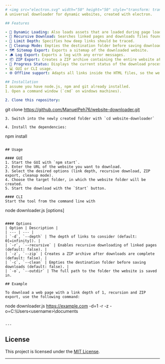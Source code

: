 ```yaml
---
# <img src="electron.svg" width="50" height="50" style="transform: translate(0, 10px)"> Website-Downloader
A universal downloader for dynamic websites, created with electron.

## Features

- 🚀 Dynamic Loading: Also loads assets that are loaded during page loading.
- 🔁 Recursive Download: Searches linked pages and downloads files found there.
- 📏 Limit Depth: Specifies how deep links should be traced.
- 🧹 Cleanup Mode: Empties the destination folder before saving downloads.
- 🗺️ Sitemap Export: Exports a sitemap of the downloaded website.
- 🪵 Log Export: Exports a log with any error messages.
- 📦 ZIP Export: Creates a ZIP archive containing the entire website after downloads are complete.
- 🔧 Progress Status: Displays the current status of the download process.
- 💻 GUI or CLI usage.
- 🌐 Offline support: Adapts all links inside the HTML files, so the website can be used offline.

## Installation
I assume you have node.js, npm and git already installed.
1. Open a command window (`cmd` on windows machines).

2. Clone this repository:
```
git clone https://github.com/ManuelPeh76/website-downloader.git
```
3. Switch into the newly created folder with `cd website-downloader`

4. Install the dependencies:
```
npm install
```

## Usage

#### GUI
1. Start the GUI with `npm start`.
2. Enter the URL of the website you want to download.
3. Select the desired options (link depth, recursive download, ZIP export, cleanup mode).
4. Choose the target folder, in which the website folder will be created.
5. Start the download with the `Start` button.

#### CLI
Start the tool from the command line with 
```
node downloader.js <url> [options]
``` 

#### Options
| Option | Description |
| --- | --- |
| `-d`, `--depth` | The depth of links to consider (default: 0[=infinity]). |
| `-r`, `--recursive` | Enables recursive downloading of linked pages (default: false). |
| `-z`, `--zip` | Creates a ZIP archive after downloads are complete (default: false). |
| `-c`, `--clean` | Empties the destination folder before saving downloads (default: false). |
| `-o`, `--outdir` | The full path to the folder the website is saved in.

## Example

To download a web page with a link depth of 1, recursion and ZIP export, use the following command:
```
node downloader.js https://example.com -d=1 -r -z -o=C:\Users\<username>\documents
```

---
```

## License
This project is licensed under the [MIT License](https://opensource.org/licenses/MIT).

---
